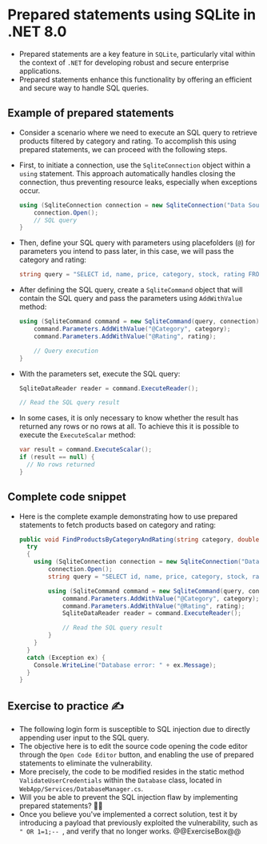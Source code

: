 # Prepared statements using SQLite in .NET 8.0

* Prepared statements are a key feature in `SQLite`, particularly vital within the context of `.NET` for developing robust and secure enterprise applications.
* Prepared statements enhance this functionality by offering an efficient and secure way to handle SQL queries.

## Example of prepared statements

* Consider a scenario where we need to execute an SQL query to retrieve products filtered by category and rating. To accomplish this using prepared statements, we can proceed with the following steps.
* First, to initiate a connection, use the `SqliteConnection` object within a `using` statement. This approach automatically handles closing the connection, thus preventing resource leaks, especially when exceptions occur.
  
  ```csharp
  using (SqliteConnection connection = new SqliteConnection("Data Source=/path/to/database")) {
      connection.Open();
      // SQL query
  }
  ```

* Then, define your SQL query with parameters using placefolders (`@`) for parameters you intend to pass later, in this case, we will pass the category and rating:

  ```csharp
  string query = "SELECT id, name, price, category, stock, rating FROM products WHERE category = @Category AND rating >= @Rating";
  ```

* After defining the SQL query, create a `SqliteCommand` object that will contain the SQL query and pass the parameters using `AddWithValue` method:

  ```csharp
  using (SqliteCommand command = new SqliteCommand(query, connection)){
      command.Parameters.AddWithValue("@Category", category);
      command.Parameters.AddWithValue("@Rating", rating);

      // Query execution
  }
  ```

* With the parameters set, execute the SQL query:

  ```csharp
  SqliteDataReader reader = command.ExecuteReader();

  // Read the SQL query result
  ```

* In some cases, it is only necessary to know whether the result has returned any rows or no rows at all. To achieve this it is possible to execute the `ExecuteScalar` method:
  
  ```csharp
  var result = command.ExecuteScalar();
  if (result == null) {
    // No rows returned
  }
  ```

## Complete code snippet

* Here is the complete example demonstrating how to use prepared statements to fetch products based on category and rating:

  ```csharp
  public void FindProductsByCategoryAndRating(string category, double rating) {
    try 
    {
      using (SqliteConnection connection = new SqliteConnection("Data Source=/path/to/database")) {
          connection.Open();
          string query = "SELECT id, name, price, category, stock, rating FROM products WHERE category = @Category AND rating >= @Rating";

          using (SqliteCommand command = new SqliteCommand(query, connection)){
              command.Parameters.AddWithValue("@Category", category);
              command.Parameters.AddWithValue("@Rating", rating);
              SqliteDataReader reader = command.ExecuteReader();

              // Read the SQL query result
          }
      }
    }
    catch (Exception ex) {
      Console.WriteLine("Database error: " + ex.Message);
    }
  }
  ```

## Exercise to practice :writing_hand:

* The following login form is susceptible to SQL injection due to directly appending user input to the SQL query.
* The objective here is to edit the source code opening the code editor through the `Open Code Editor` button, and enabling the use of prepared statements to eliminate the vulnerability.
* More precisely, the code to be modified resides in the static method `ValidateUserCredentials` within the `Database` class, located in `WebApp/Services/DatabaseManager.cs`.
* Will you be able to prevent the SQL injection flaw by implementing prepared statements? :slightly_smiling_face::muscle:
* Once you believe you've implemented a correct solution, test it by introducing a payload that previously exploited the vulnerability, such as `" OR 1=1;-- `, and verify that no longer works.
  @@ExerciseBox@@
